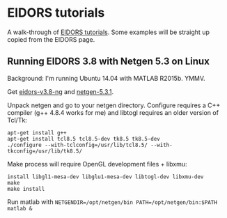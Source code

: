 # EIDORS tutorials

A walk-through of [EIDORS tutorials](http://eidors3d.sourceforge.net/tutorial/tutorial.shtml). Some examples will be straight up copied from the EIDORS page.

## Running EIDORS 3.8 with Netgen 5.3 on Linux

Background: I'm running Ubuntu 14.04 with MATLAB R2015b. YMMV.

Get [eidors-v3.8-ng](http://eidors3d.sourceforge.net/download.shtml) and [netgen-5.3.1](https://sourceforge.net/projects/netgen-mesher/files/netgen-mesher/5.3/).

Unpack netgen and go to your netgen directory. Configure requires a C++ compiler (g++ 4.8.4 works for me) and libtogl requires an older version of Tcl/Tk:
```
apt-get install g++
apt-get install tcl8.5 tcl8.5-dev tk8.5 tk8.5-dev
./configure --with-tclconfig=/usr/lib/tcl8.5/ --with-tkconfig=/usr/lib/tk8.5/
```

Make process will require OpenGL development files + libxmu:
```
install libgl1-mesa-dev libglu1-mesa-dev libtogl-dev libxmu-dev
make
make install
```

Run matlab with `NETGENDIR=/opt/netgen/bin PATH=/opt/netgen/bin:$PATH matlab &`
